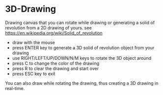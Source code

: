 # 3D-Drawing
Drawing canvas that you can rotate while drawing or generating a solid of revolution from a 2D drawing of yours.
see https://en.wikipedia.org/wiki/Solid_of_revolution

* draw with the mouse
* press ENTER key to generate a 3D solid of revolution object from your drawing
* use RIGHT/LEFT/UP/DOWN/N/M keys to rotate the 3D object around
* press C to change the color of the drawing
* press R to clear the drawing and start over
* press ESC key to exit

You can also draw while rotating the drawing, thus creating a 3D drawing in real-time.